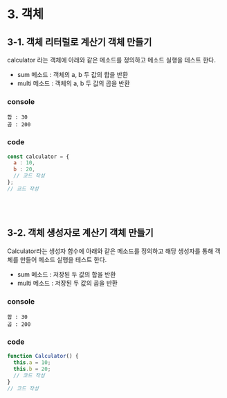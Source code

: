 # 3. 객체

## 3-1. 객체 리터럴로 계산기 객체 만들기
calculator 라는 객체에 아래와 같은 메소드를 정의하고 메소드 실행을 테스트 한다.
- sum 메소드 : 객체의 a, b 두 값의 합을 반환
- multi 메소드 : 객체의 a, b 두 값의 곱을 반환
### console
```
합 : 30
곱 : 200
```
### code
```js
const calculator = {
  a : 10,
  b : 20,
  // 코드 작성
};
// 코드 작성
```
<br><br>

## 3-2. 객체 생성자로 계산기 객체 만들기
Calculator라는 생성자 함수에 아래와 같은 메소드를 정의하고 해당 생성자를 통해 객체를 만들어 메소드 실행을 테스트 한다.
- sum 메소드 : 저장된 두 값의 합을 반환
- multi 메소드 : 저장된 두 값의 곱을 반환
### console
```
합 : 30
곱 : 200
```
### code
```js
function Calculator() {
  this.a = 10;
  this.b = 20;
  // 코드 작성
}
// 코드 작성
```
<br><br>
